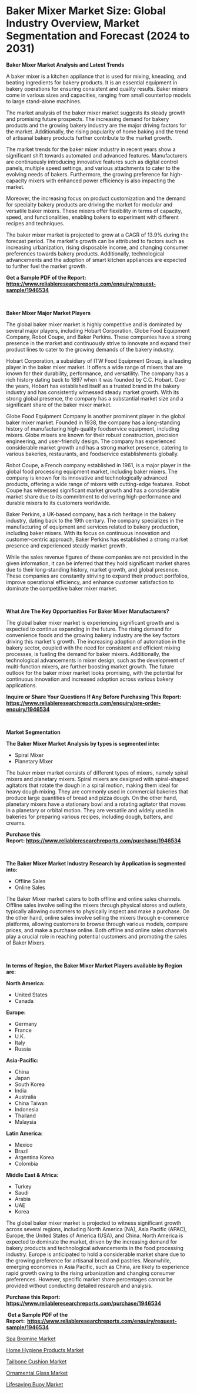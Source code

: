 <p><h1>Baker Mixer Market Size: Global Industry Overview, Market Segmentation and Forecast (2024 to 2031)</h1></p><p><strong>Baker Mixer Market Analysis and Latest Trends</strong></p>
<p><p>A baker mixer is a kitchen appliance that is used for mixing, kneading, and beating ingredients for bakery products. It is an essential equipment in bakery operations for ensuring consistent and quality results. Baker mixers come in various sizes and capacities, ranging from small countertop models to large stand-alone machines.</p><p>The market analysis of the baker mixer market suggests its steady growth and promising future prospects. The increasing demand for bakery products and the growing bakery industry are the major driving factors for the market. Additionally, the rising popularity of home baking and the trend of artisanal bakery products further contribute to the market growth.</p><p>The market trends for the baker mixer industry in recent years show a significant shift towards automated and advanced features. Manufacturers are continuously introducing innovative features such as digital control panels, multiple speed settings, and various attachments to cater to the evolving needs of bakers. Furthermore, the growing preference for high-capacity mixers with enhanced power efficiency is also impacting the market.</p><p>Moreover, the increasing focus on product customization and the demand for specialty bakery products are driving the market for modular and versatile baker mixers. These mixers offer flexibility in terms of capacity, speed, and functionalities, enabling bakers to experiment with different recipes and techniques.</p><p>The baker mixer market is projected to grow at a CAGR of 13.9% during the forecast period. The market's growth can be attributed to factors such as increasing urbanization, rising disposable income, and changing consumer preferences towards bakery products. Additionally, technological advancements and the adoption of smart kitchen appliances are expected to further fuel the market growth.</p></p>
<p><strong>Get a Sample PDF of the Report:&nbsp; <a href="https://www.reliableresearchreports.com/enquiry/request-sample/1946534">https://www.reliableresearchreports.com/enquiry/request-sample/1946534</a></strong></p>
<p>&nbsp;</p>
<p><strong>Baker Mixer Major Market Players</strong></p>
<p><p>The global baker mixer market is highly competitive and is dominated by several major players, including Hobart Corporation, Globe Food Equipment Company, Robot Coupe, and Baker Perkins. These companies have a strong presence in the market and continuously strive to innovate and expand their product lines to cater to the growing demands of the bakery industry.</p><p>Hobart Corporation, a subsidiary of ITW Food Equipment Group, is a leading player in the baker mixer market. It offers a wide range of mixers that are known for their durability, performance, and versatility. The company has a rich history dating back to 1897 when it was founded by C.C. Hobart. Over the years, Hobart has established itself as a trusted brand in the bakery industry and has consistently witnessed steady market growth. With its strong global presence, the company has a substantial market size and a significant share of the baker mixer market.</p><p>Globe Food Equipment Company is another prominent player in the global baker mixer market. Founded in 1938, the company has a long-standing history of manufacturing high-quality foodservice equipment, including mixers. Globe mixers are known for their robust construction, precision engineering, and user-friendly design. The company has experienced considerable market growth and has a strong market presence, catering to various bakeries, restaurants, and foodservice establishments globally.</p><p>Robot Coupe, a French company established in 1961, is a major player in the global food processing equipment market, including baker mixers. The company is known for its innovative and technologically advanced products, offering a wide range of mixers with cutting-edge features. Robot Coupe has witnessed significant market growth and has a considerable market share due to its commitment to delivering high-performance and durable mixers to its customers worldwide.</p><p>Baker Perkins, a UK-based company, has a rich heritage in the bakery industry, dating back to the 19th century. The company specializes in the manufacturing of equipment and services related to bakery production, including baker mixers. With its focus on continuous innovation and customer-centric approach, Baker Perkins has established a strong market presence and experienced steady market growth.</p><p>While the sales revenue figures of these companies are not provided in the given information, it can be inferred that they hold significant market shares due to their long-standing history, market growth, and global presence. These companies are constantly striving to expand their product portfolios, improve operational efficiency, and enhance customer satisfaction to dominate the competitive baker mixer market.</p></p>
<p>&nbsp;</p>
<p><strong>What Are The Key Opportunities For Baker Mixer Manufacturers?</strong></p>
<p><p>The global baker mixer market is experiencing significant growth and is expected to continue expanding in the future. The rising demand for convenience foods and the growing bakery industry are the key factors driving this market's growth. The increasing adoption of automation in the bakery sector, coupled with the need for consistent and efficient mixing processes, is fueling the demand for baker mixers. Additionally, the technological advancements in mixer design, such as the development of multi-function mixers, are further boosting market growth. The future outlook for the baker mixer market looks promising, with the potential for continuous innovation and increased adoption across various bakery applications.</p></p>
<p><strong>Inquire or Share Your Questions If Any Before Purchasing This Report: <a href="https://www.reliableresearchreports.com/enquiry/pre-order-enquiry/1946534">https://www.reliableresearchreports.com/enquiry/pre-order-enquiry/1946534</a></strong></p>
<p>&nbsp;</p>
<p><strong>Market Segmentation</strong></p>
<p><strong>The Baker Mixer Market Analysis by types is segmented into:</strong></p>
<p><ul><li>Spiral Mixer</li><li>Planetary Mixer</li></ul></p>
<p><p>The baker mixer market consists of different types of mixers, namely spiral mixers and planetary mixers. Spiral mixers are designed with spiral-shaped agitators that rotate the dough in a spiral motion, making them ideal for heavy dough mixing. They are commonly used in commercial bakeries that produce large quantities of bread and pizza dough. On the other hand, planetary mixers have a stationary bowl and a rotating agitator that moves in a planetary or orbital motion. They are versatile and widely used in bakeries for preparing various recipes, including dough, batters, and creams.</p></p>
<p><strong>Purchase this Report:&nbsp;<a href="https://www.reliableresearchreports.com/purchase/1946534">https://www.reliableresearchreports.com/purchase/1946534</a></strong></p>
<p>&nbsp;</p>
<p><strong>The Baker Mixer Market Industry Research by Application is segmented into:</strong></p>
<p><ul><li>Offline Sales</li><li>Online Sales</li></ul></p>
<p><p>The Baker Mixer market caters to both offline and online sales channels. Offline sales involve selling the mixers through physical stores and outlets, typically allowing customers to physically inspect and make a purchase. On the other hand, online sales involve selling the mixers through e-commerce platforms, allowing customers to browse through various models, compare prices, and make a purchase online. Both offline and online sales channels play a crucial role in reaching potential customers and promoting the sales of Baker Mixers.</p></p>
<p>&nbsp;</p>
<p><strong>In terms of Region, the Baker Mixer Market Players available by Region are:</strong></p>
<p>
    <p> <strong> North America: </strong>
        <ul>
            <li>United States</li>
            <li>Canada</li>
        </ul>
        </p> 
    <p> <strong> Europe: </strong>
        <ul>
            <li>Germany</li>
            <li>France</li>
            <li>U.K.</li>
            <li>Italy</li>
            <li>Russia</li>
        </ul>
        </p> 
    <p> <strong> Asia-Pacific: </strong>
        <ul>
            <li>China</li>
            <li>Japan</li>
            <li>South Korea</li>
            <li>India</li>
            <li>Australia</li>
            <li>China Taiwan</li>
            <li>Indonesia</li>
            <li>Thailand</li>
            <li>Malaysia</li>
        </ul>
        </p> 
    <p> <strong> Latin America: </strong>
        <ul>
            <li>Mexico</li>
            <li>Brazil</li>
            <li>Argentina Korea</li>
            <li>Colombia</li>
        </ul>
        </p> 
    <p> <strong> Middle East & Africa: </strong>
        <ul>
            <li>Turkey</li>
            <li>Saudi</li>
            <li>Arabia</li>
            <li>UAE</li>
            <li>Korea</li>
        </ul>
    </p>
    </p>
<p><p>The global baker mixer market is projected to witness significant growth across several regions, including North America (NA), Asia Pacific (APAC), Europe, the United States of America (USA), and China. North America is expected to dominate the market, driven by the increasing demand for bakery products and technological advancements in the food processing industry. Europe is anticipated to hold a considerable market share due to the growing preference for artisanal bread and pastries. Meanwhile, emerging economies in Asia Pacific, such as China, are likely to experience rapid growth owing to the rising urbanization and changing consumer preferences. However, specific market share percentages cannot be provided without conducting detailed research and analysis.</p></p>
<p><strong>Purchase this Report: <a href="https://www.reliableresearchreports.com/purchase/1946534">https://www.reliableresearchreports.com/purchase/1946534</a></strong></p>
<p>&nbsp;<strong>Get a Sample PDF of the Report:&nbsp;&nbsp;<a href="https://www.reliableresearchreports.com/enquiry/request-sample/1946534">https://www.reliableresearchreports.com/enquiry/request-sample/1946534</a></strong></p>
<p><strong></strong></p>
<p><p><a href="https://github.com/chartsaturn/Market-Research-Report-List-1/blob/main/spa-bromine-market.md">Spa Bromine Market</a></p><p><a href="https://github.com/JameTravis/Market-Research-Report-List-3/blob/main/home-hygiene-products-market.md">Home Hygiene Products Market</a></p><p><a href="https://github.com/RichRobinson5/Market-Research-Report-List-3/blob/main/tailbone-cushion-market.md">Tailbone Cushion Market</a></p><p><a href="https://github.com/NorbertYates/Market-Research-Report-List-3/blob/main/ornamental-glass-market.md">Ornamental Glass Market</a></p><p><a href="https://github.com/RoccoManning/Market-Research-Report-List-3/blob/main/lifesaving-buoy-market.md">Lifesaving Buoy Market</a></p></p>